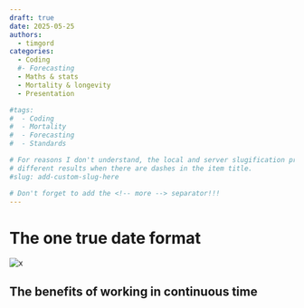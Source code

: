 ```yaml
---
draft: true 
date: 2025-05-25
authors:
  - timgord
categories:
  - Coding
  #- Forecasting
  - Maths & stats
  - Mortality & longevity
  - Presentation

#tags:
#  - Coding
#  - Mortality
#  - Forecasting
#  - Standards

# For reasons I don't understand, the local and server slugification produce
# different results when there are dashes in the item title.
#slug: add-custom-slug-here

# Don't forget to add the <!-- more --> separator!!!
---
```


# The one true date format

![x](https://imgs.xkcd.com/comics/iso_8601.png)
## The benefits of working in continuous time

<!-- more -->
